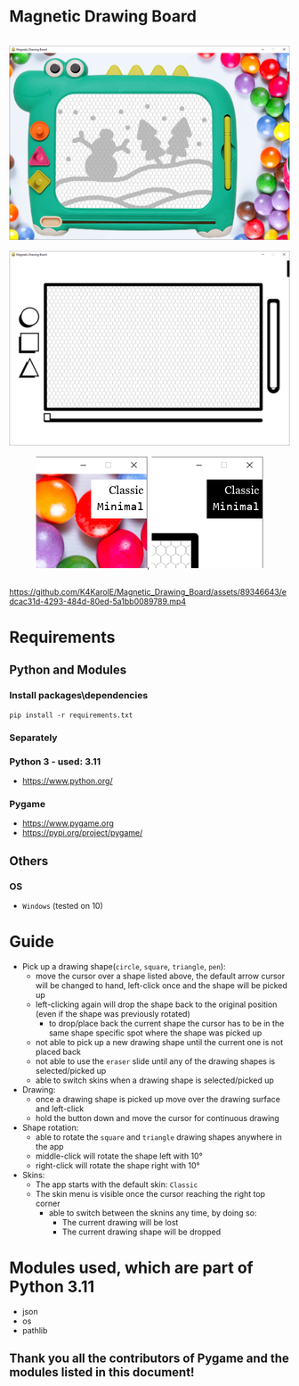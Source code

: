 # Magnetic Drawing Board

<br>
<div align="center">
    <img src="docs/promo/classic.png"</img> 
</div>
<br>
<div align="center">
    <img src="docs/promo/minimal.png"</img> 
</div>
<br>

<div align="center">
    <img src="docs/promo/classic_skin_menu.png"</img>, <img src="docs/promo/minimal_skin_menu.png"</img>  
</div>
<br>


https://github.com/K4KarolE/Magnetic_Drawing_Board/assets/89346643/edcac31d-4293-484d-80ed-5a1bb0089789.mp4


# Requirements
## Python and Modules
### Install packages\dependencies
```
pip install -r requirements.txt
```
### Separately
### Python 3 - used: 3.11
- https://www.python.org/

### Pygame
- https://www.pygame.org
- https://pypi.org/project/pygame/

## Others
### OS
- `Windows` (tested on 10)

# Guide
- Pick up a drawing shape(`circle`, `square`, `triangle`, `pen`):
    - move the cursor over a shape listed above, the default arrow cursor will be changed to hand, left-click once and the shape will be picked up
    - left-clicking again will drop the shape back to the original position (even if the shape was previously rotated)
        - to drop/place back the current shape the cursor has to be in the same shape specific spot where the shape was picked up
    - not able to pick up a new drawing shape until the current one is not placed back
    - not able to use the `eraser` slide until any of the drawing shapes is selected/picked up
    - able to switch skins when a drawing shape is selected/picked up
- Drawing:
    - once a drawing shape is picked up move over the drawing surface and left-click
    - hold the button down and move the cursor for continuous drawing
- Shape rotation:
    - able to rotate the `square` and `triangle` drawing shapes anywhere in the app
    - middle-click will rotate the shape left with 10°
    - right-click will rotate the shape right with 10°
- Skins:
    - The app starts with the default skin: `Classic`
    - The skin menu is visible once the cursor reaching the right top corner
        - able to switch between the sknins any time, by doing so:
            - The current drawing will be lost
            - The current drawing shape will be dropped

# Modules used, which are part of Python 3.11
- json
- os
- pathlib

## Thank you all the contributors of Pygame and the modules listed in this document!

